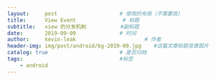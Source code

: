 ```yaml
---
layout:     post                    # 使用的布局（不需要改）
title:      View Event               # 标题 
subtitle:   view 的分发机制           #副标题
date:       2019-09-09              # 时间
author:     kevin-leak                      # 作者
header-img: img/post/android/bg-2019-09.jpg    #这篇文章标题背景图片
catalog: true                       # 是否归档
tags:                               #标签
    - android
---
```


